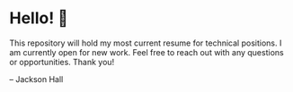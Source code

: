 # Hello! 👋
This repository will hold my most current resume for technical positions. I am currently open for new work. Feel free to reach out with any questions or opportunities. Thank you!

– Jackson Hall
